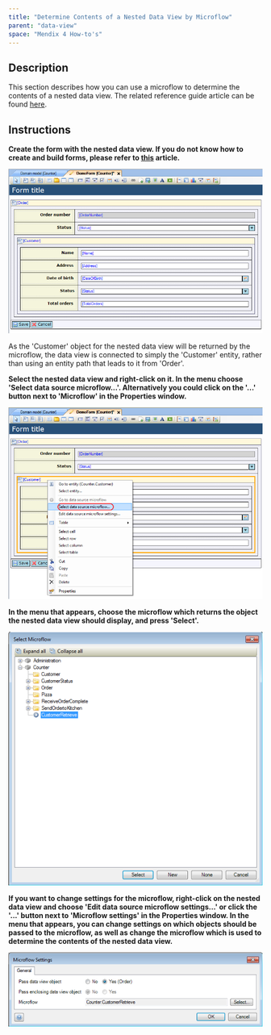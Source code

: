 ```yaml
---
title: "Determine Contents of a Nested Data View by Microflow"
parent: "data-view"
space: "Mendix 4 How-to's"
---
```

## Description

This section describes how you can use a microflow to determine the contents of a nested data view. The related reference guide article can be found [here](/refguide4/data-view).

## Instructions

 **Create the form with the nested data view. If you do not know how to create and build forms, please refer to [this](create-and-build-a-form) article.**

![](attachments/2621455/2752640.png)

As the 'Customer' object for the nested data view will be returned by the microflow, the data view is connected to simply the 'Customer' entity, rather than using an entity path that leads to it from 'Order'.

 **Select the nested data view and right-click on it. In the menu choose 'Select data source microflow...'. Alternatively you could click on the '...' button next to 'Microflow' in the Properties window.**

![](attachments/2621455/2752641.png)

 **In the menu that appears, choose the microflow which returns the object the nested data view should display, and press 'Select'.**

![](attachments/2621455/2752642.png)

 **If you want to change settings for the microflow, right-click on the nested data view and choose 'Edit data source microflow settings...' or click the '...' button next to 'Microflow settings' in the Properties window. In the menu that appears, you can change settings on which objects should be passed to the microflow, as well as change the microflow which is used to determine the contents of the nested data view.**

![](attachments/2621455/2752639.png)
